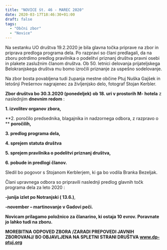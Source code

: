```yaml
---
title: "NOVICE št. 46 - MAREC 2020"
date: 2020-03-17T18:46:30+01:00
draft: false
tags:
  - "Občni zbor"
  - "Novice"
---
```


Na sestanku UO društva 19.2.2020 je bila glavna točka priprave na zbor in  priprava predloga programa dela. Po razpravi so člani predlagali, da na zboru potrdimo predlog  pravilnika o podelitvi priznanj društva pravni  osebi in plakete zaslužnim članom društva. Ob 50. letnici delovanja prijateljskega Belokranjskega društva  mu bomo izročili priznanje za uspešno sodelovanje.

Na zbor bosta povabljena tudi županja mestne občine Ptuj Nuška Gajšek in letošnji Prešernov nagrajenec za življenjsko delo, fotograf Stojan Kerbler.



**Zbor društva bo 30.3.2020 (ponedeljek)**  **ob 18. uri v prostorih M- hotela** z naslednjim **dnevnim redom** :

**1. izvolitev organov zbora,**

**2. poročilo predsednika, blagajnika in nadzornega odbora, z razpravo o                          **  **poročilih,**

**3. predlog programa dela,**

**4. sprejem statuta društva**

**5. sprejem pravilnika o podelitvi priznanj društva,**

**6. pobude in predlogi članov.**

Sledil bo pogovor s Stojanom Kerblerjem, ki ga bo vodila Branka Bezeljak.

Člani upravnega odbora so pripravili naslednji predlog glavnih točk programa dela za leto 2020 :

**-junija izlet po Notranjski ( 13.6.)**,

**-november – martinovanje v Gadovi peči.**

**Novicam prilagamo položnico za članarino, ki ostaja 10 evrov. Poravnate  jo lahko tudi na zboru.**

**MOREBITNA ODPOVED ZBORA /ZARADI PREPOVEDI JAVNIH ZBOROVANJ/ BO OBJAVLJENA NA SPLETNI STRANI DRUŠTVA  www.dp-ptuj.org**
<!--more-->
